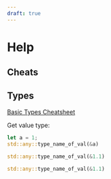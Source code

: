 ```yaml
---
draft: true
---
```


# Help

## Cheats

## Types

[Basic Types Cheatsheet](https://cheats.rs/#basic-types)

Get value type:

```rust
let a = 1;
std::any::type_name_of_val(&a)
```

```rust
std::any::type_name_of_val(&1.1)
```

```rust
std::any::type_name_of_val(&1.1)
```
